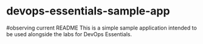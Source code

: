 # devops-essentials-sample-app
#observing current README
This is a simple sample application intended to be used alongside the labs for DevOps Essentials.
